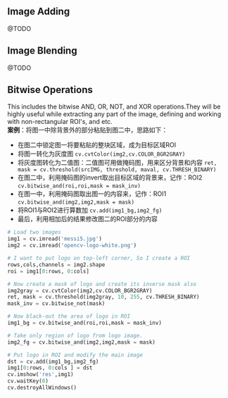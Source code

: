 ## Image Adding
@TODO
## Image Blending
@TODO
## Bitwise Operations
This includes the bitwise AND, OR, NOT, and XOR operations.They will be highly useful while extracting any part of the image, defining and working with non-rectangular ROI's, and etc.  
**案例**：将图一中除背景外的部分粘贴到图二中，思路如下：
- 在图二中锁定图一将要粘贴的整块区域，成为目标区域ROI
- 将图一转化为灰度图 `cv.cvtColor(img2,cv.COLOR_BGR2GRAY)`
- 将灰度图转化为二值图：二值图可用做掩码图，用来区分背景和内容 `ret, mask = cv.threshold(srcIMG, threshold, maval, cv.THRESH_BINARY)`
- 在图二中，利用掩码图的invert取出目标区域的背景来，记作：ROI2 `cv.bitwise_and(roi,roi,mask = mask_inv)`
- 在图一中，利用掩码图取出图一的内容来，记作：ROI1 `cv.bitwise_and(img2,img2,mask = mask)`
- 将ROI1与ROI2进行算数加 `cv.add(img1_bg,img2_fg)`
- 最后，利用相加后的结果修改图二的ROI部分的内容
```py
# Load two images
img1 = cv.imread('messi5.jpg')
img2 = cv.imread('opencv-logo-white.png')

# I want to put logo on top-left corner, So I create a ROI
rows,cols,channels = img2.shape
roi = img1[0:rows, 0:cols]

# Now create a mask of logo and create its inverse mask also
img2gray = cv.cvtColor(img2,cv.COLOR_BGR2GRAY)
ret, mask = cv.threshold(img2gray, 10, 255, cv.THRESH_BINARY)
mask_inv = cv.bitwise_not(mask)

# Now black-out the area of logo in ROI
img1_bg = cv.bitwise_and(roi,roi,mask = mask_inv)

# Take only region of logo from logo image.
img2_fg = cv.bitwise_and(img2,img2,mask = mask)

# Put logo in ROI and modify the main image
dst = cv.add(img1_bg,img2_fg)
img1[0:rows, 0:cols ] = dst
cv.imshow('res',img1)
cv.waitKey(0)
cv.destroyAllWindows()

```
